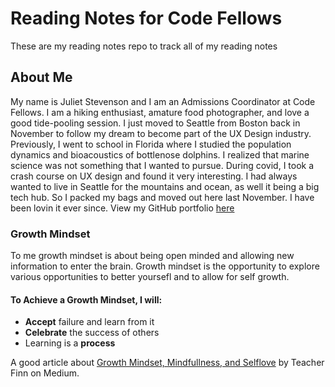 # Reading Notes for Code Fellows

These are my reading notes repo to track all of my reading notes

## About Me

My name is Juliet Stevenson and I am an Admissions Coordinator at Code Fellows. I am a hiking enthusiast, amature food photographer, and love a good tide-pooling session. I just moved to Seattle from Boston back in November to follow my dream to become part of the UX Design industry. Previously, I went to school in Florida where I studied the population dynamics and bioacoustics of bottlenose dolphins. I realized that marine science was not something that I wanted to pursue. During covid, I took a crash course on UX design and found it very interesting. I had always wanted to live in Seattle for the mountains and ocean, as well it being a big tech hub. So I packed my bags and moved out here last November. I have been lovin it ever since. View my GitHub portfolio [here](https://github.com/JulietStevenson)

### Growth Mindset

To me growth mindset is about being open minded and allowing new information to enter the brain. Growth mindset is the opportunity to explore various opportunities to better yoursefl and to allow for self growth.

#### To Achieve a Growth Mindset, I will:

- **Accept** failure and learn from it
- **Celebrate** the success of others
- Learning is a **process**

A good article about [Growth Mindset, Mindfullness, and Selflove](https://medium.com/@teacher_finn/growth-mindset-mindfulness-and-self-love-4ef6a4d1210d) by Teacher Finn on Medium.
